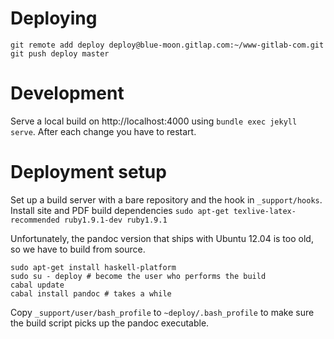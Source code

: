 # Deploying

```
git remote add deploy deploy@blue-moon.gitlap.com:~/www-gitlab-com.git
git push deploy master
```

# Development

Serve a local build on http://localhost:4000 using `bundle exec jekyll serve`.
After each change you have to restart.

# Deployment setup
Set up a build server with a bare repository and the hook in `_support/hooks`.
Install site and PDF build dependencies `sudo apt-get texlive-latex-recommended ruby1.9.1-dev ruby1.9.1`

Unfortunately, the pandoc version that ships with Ubuntu 12.04 is too old, so we have to build from source.

```
sudo apt-get install haskell-platform
sudo su - deploy # become the user who performs the build
cabal update
cabal install pandoc # takes a while
```

Copy `_support/user/bash_profile` to `~deploy/.bash_profile` to make sure the build script picks up the pandoc executable.
